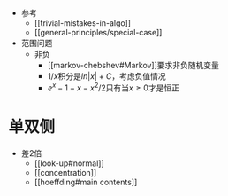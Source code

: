 - 参考
  - [[trivial-mistakes-in-algo]]
  - [[general-principles/special-case]]
- 范围问题
  - 非负
    - [[markov-chebshev#Markov]]要求非负随机变量
    - $1/x$积分是$ln|x|+C$，考虑负值情况
    - $e^x-1-x-x^2/2$只有当$x\ge 0$才是恒正
# 单双侧
- 差2倍
  - [[look-up#normal]]
  - [[concentration]]
  - [[hoeffding#main contents]]
